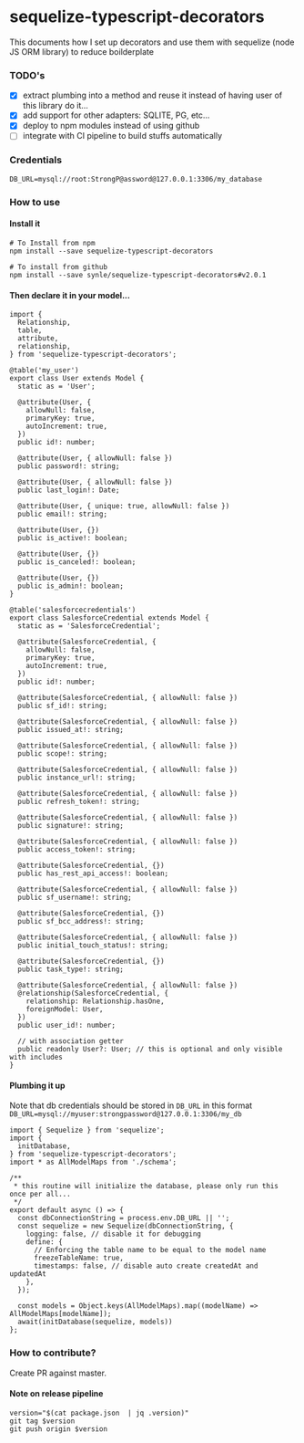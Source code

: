 # sequelize-typescript-decorators
This documents how I set up decorators and use them with sequelize (node JS ORM library) to reduce boilderplate

### TODO's
- [X] extract plumbing into a method and reuse it instead of having user of this library do it...
- [X] add support for other adapters: SQLITE, PG, etc...
- [X] deploy to npm modules instead of using github
- [ ] integrate with CI pipeline to build stuffs automatically

### Credentials
```
DB_URL=mysql://root:StrongP@assword@127.0.0.1:3306/my_database
```


### How to use
#### Install it
```
# To Install from npm
npm install --save sequelize-typescript-decorators

# To install from github
npm install --save synle/sequelize-typescript-decorators#v2.0.1
```

#### Then declare it in your model...
```
import {
  Relationship,
  table,
  attribute,
  relationship,
} from 'sequelize-typescript-decorators';

@table('my_user')
export class User extends Model {
  static as = 'User';

  @attribute(User, {
    allowNull: false,
    primaryKey: true,
    autoIncrement: true,
  })
  public id!: number;

  @attribute(User, { allowNull: false })
  public password!: string;

  @attribute(User, { allowNull: false })
  public last_login!: Date;

  @attribute(User, { unique: true, allowNull: false })
  public email!: string;

  @attribute(User, {})
  public is_active!: boolean;

  @attribute(User, {})
  public is_canceled!: boolean;

  @attribute(User, {})
  public is_admin!: boolean;
}

@table('salesforcecredentials')
export class SalesforceCredential extends Model {
  static as = 'SalesforceCredential';

  @attribute(SalesforceCredential, {
    allowNull: false,
    primaryKey: true,
    autoIncrement: true,
  })
  public id!: number;

  @attribute(SalesforceCredential, { allowNull: false })
  public sf_id!: string;

  @attribute(SalesforceCredential, { allowNull: false })
  public issued_at!: string;

  @attribute(SalesforceCredential, { allowNull: false })
  public scope!: string;

  @attribute(SalesforceCredential, { allowNull: false })
  public instance_url!: string;

  @attribute(SalesforceCredential, { allowNull: false })
  public refresh_token!: string;

  @attribute(SalesforceCredential, { allowNull: false })
  public signature!: string;

  @attribute(SalesforceCredential, { allowNull: false })
  public access_token!: string;

  @attribute(SalesforceCredential, {})
  public has_rest_api_access!: boolean;

  @attribute(SalesforceCredential, { allowNull: false })
  public sf_username!: string;

  @attribute(SalesforceCredential, {})
  public sf_bcc_address!: string;

  @attribute(SalesforceCredential, { allowNull: false })
  public initial_touch_status!: string;

  @attribute(SalesforceCredential, {})
  public task_type!: string;

  @attribute(SalesforceCredential, { allowNull: false })
  @relationship(SalesforceCredential, {
    relationship: Relationship.hasOne,
    foreignModel: User,
  })
  public user_id!: number;

  // with association getter
  public readonly User?: User; // this is optional and only visible with includes
}
```


#### Plumbing it up
Note that db credentials should be stored in `DB_URL` in this format
`DB_URL=mysql://myuser:strongpassword@127.0.0.1:3306/my_db`
```
import { Sequelize } from 'sequelize';
import {
  initDatabase,
} from 'sequelize-typescript-decorators';
import * as AllModelMaps from './schema';

/**
 * this routine will initialize the database, please only run this once per all...
 */
export default async () => {
  const dbConnectionString = process.env.DB_URL || '';
  const sequelize = new Sequelize(dbConnectionString, {
    logging: false, // disable it for debugging
    define: {
      // Enforcing the table name to be equal to the model name
      freezeTableName: true,
      timestamps: false, // disable auto create createdAt and updatedAt
    },
  });

  const models = Object.keys(AllModelMaps).map((modelName) => AllModelMaps[modelName]);
  await(initDatabase(sequelize, models))
};
```


### How to contribute?
Create PR against master.

#### Note on release pipeline
```
version="$(cat package.json  | jq .version)"
git tag $version
git push origin $version
```
